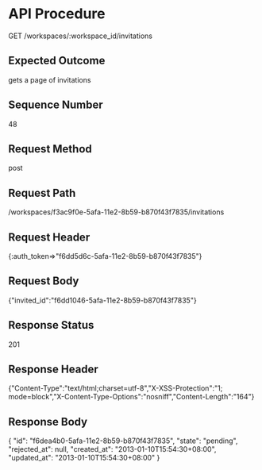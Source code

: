 # API Procedure
GET /workspaces/:workspace_id/invitations
## Expected Outcome
gets a page of invitations
## Sequence Number
48
## Request Method
post
## Request Path
/workspaces/f3ac9f0e-5afa-11e2-8b59-b870f43f7835/invitations
## Request Header
{:auth_token=>"f6dd5d6c-5afa-11e2-8b59-b870f43f7835"}
## Request Body
{"invited_id":"f6dd1046-5afa-11e2-8b59-b870f43f7835"}

## Response Status
201
## Response Header
{"Content-Type":"text/html;charset=utf-8","X-XSS-Protection":"1; mode=block","X-Content-Type-Options":"nosniff","Content-Length":"164"}

## Response Body
{
  "id": "f6dea4b0-5afa-11e2-8b59-b870f43f7835",
  "state": "pending",
  "rejected_at": null,
  "created_at": "2013-01-10T15:54:30+08:00",
  "updated_at": "2013-01-10T15:54:30+08:00"
}
